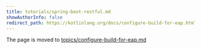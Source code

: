 ```yaml
---
title: tutorials/spring-boot-restful.md
showAuthorInfo: false
redirect_path: https://kotlinlang.org/docs/configure-build-for-eap.html
---
```


The page is moved to [topics/configure-build-for-eap.md](../../docs/topics/configure-build-for-eap.md)
